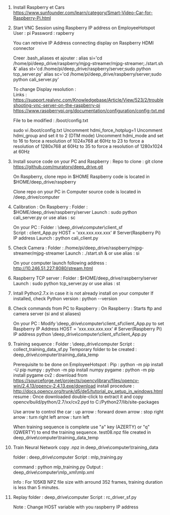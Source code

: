 1) Install Raspberry et Cars
	https://www.sunfounder.com/learn/category/Smart-Video-Car-for-Raspberry-Pi.html


2) Start VNC Session using Raspberry IP address on EmployeeHotspot
	User 	 : pi
	Password : rapberry
	
	You can retreive IP Address connecting display on Raspberry HDMI connector 
	
	Creer .bash_aliases et ajouter :
	alias si='cd /home/pi/deep_drive/raspberry/mjpg-streamer/mjpg-streamer;./start.sh &'
	alias st='cd /home/pi/deep_drive/raspberry/server;sudo python tcp_server.py'
	alias sc='cd /home/pi/deep_drive/raspberry/server;sudo python cali_server.py' 

	To change Display resolution :  
	Links :
		https://support.realvnc.com/Knowledgebase/Article/View/523/2/troubleshooting-vnc-server-on-the-raspberry-pi 
		https://www.raspberrypi.org/documentation/configuration/config-txt.md
		
	File to be modified :  /boot/config.txt
	
	sudo vi /boot/config.txt
		Uncomment hdmi_force_hotplug=1
		Uncomment hdmi_group and set it to 2 (DTM mode)
		Uncomment hdmi_mode and set 
			to 16 to force a resolution of 1024x768 at 60Hz
			to 23 to force a resolution of 1280x768	at 60Hz
			to 35 to force a resolution of 1280x1024 at 60Hz
	
3) Install source code on your PC and Raspberry :
	Repo to clone : git clone https://github.com/muratory/deep_drive.git
	
	On Raspberry, clone repo in $HOME
	Raspberry code is located in $HOME/deep_drive/raspberry
	
	Clone repo on your PC in <path> 
	Computer source code is located in <path>/deep_drive/computer
	
4)  Calibration :
	On Raspberry :
		Folder 		 : $HOME/deep_drive/raspberry/server 
		Launch 		 : sudo python cali_server.py
		or use alias : sc
 
	On your PC :
		Folder 		: <path>\deep_drive\computer\client_sf\
		Script 		: client_App.py 
			HOST = 'xxx.xxx.xxx.xxx'    # Server(Raspberry Pi) IP address
		Launch 		: python cali_client.py
	
5) Check Camera :
	Folder 		 : /home/pi/deep_drive/raspberry/mjpg-streamer/mjpg-streamer 
	Launch 		 : ./start.sh &
	or use alias : si
	
	On your computer launch following address :
	http://10.246.51.227:8080/stream.html
	
6) Raspberry TCP server : 
	Folder 		 : $HOME/deep_drive/raspberry/server
	Launch 		 : sudo python tcp_server.py
	or use alias : st

7) Intall Python2.7.x in case it is not already install on your computer
	If installed, check Python version : python --version
	
8) Check commands from PC to Raspberry : 
	On Raspberry : 
		Starts ftp and camera server (si and st aliases)
	
	On your PC :
		Modify  <path>\deep_drive\computer\client_sf\client_App.py to set Raspberry IP Address
			HOST = 'xxx.xxx.xxx.xxx'    # Server(Raspberry Pi) IP address
		python <path>\deep_drive\computer\client_sf\client_App.py
	
9) Training sequence : 
	Folder : <path>\deep_drive\computer
	Script : collect_training_data_sf.py
	Temporary folder to be created : deep_drive\computer\training_data_temp
	
	Prerequisite to be done on EmployeeHotspot :
	Pip 	: python -m pip install -U pip
	numpy 	: python -m pip install numpy
	pygame  : python -m pip install pygame
	cv2 	: 
		download from https://sourceforge.net/projects/opencvlibrary/files/opencv-win/2.4.13/opencv-2.4.13.exe/download
		install procedure : http://docs.opencv.org/trunk/d5/de5/tutorial_py_setup_in_windows.html
		resume : Once downloaded double-click to extract it and copy opencv/build/python/2.7/xx/cv2.pyd to C:/Python27/lib/site-packages
		
	Use arrow to control the car :
	up arrow 	: forward
	down arrow 	: stop
	right arrow : turn right
	left arrow 	: turn left

	When training sequence is complete use "a" key (AZERTY) or "q" (QWERTY) to end the training sequence.
	test08.npz file created in deep_drive\computer\training_data_temp
	
10) Train Neural Network
	copy .npz in deep_drive\computer\training_data
	
	folder : deep_drive\computer
	Script : mlp_training.py
	
	command : python mlp_training.py
	Output : deep_drive\computer\mlp_xml\mlp.xml
	
	Info :
	For 105KB NPZ file size with arround 352 frames, training duration is less than 5 minutes. 
	
11) Replay
	folder : deep_drive\computer
	Script : rc_driver_sf.py
	
	Note : Change HOST variable with you raspberry IP address
	